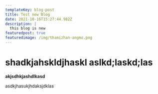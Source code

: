 ```yaml
---
templateKey: blog-post
title: Test new Blog
date: 2021-10-16T15:27:44.982Z
description: |
  this blog is new
featuredpost: true
featuredimage: /img/thamizhan-angmo.png
---
```

# shadkjahskldjhaskl aslkd;laskd;las

**akjsdhkjashdlkasd**

asdkjhasukjhdaksjdklas